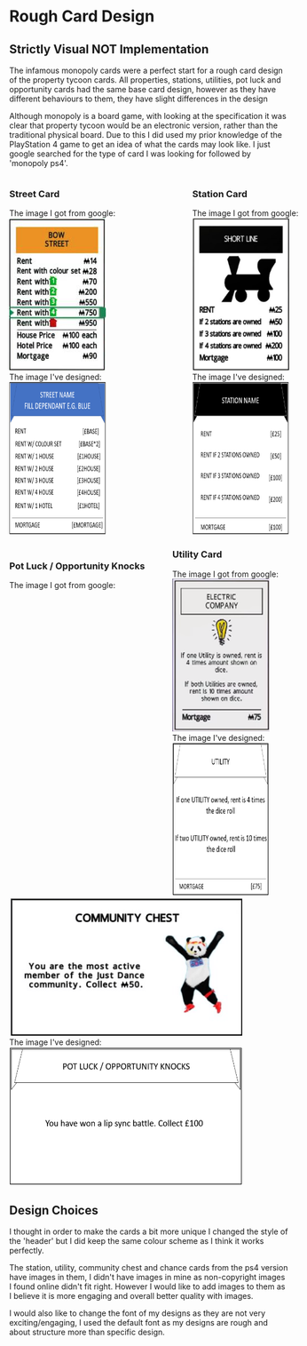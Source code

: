 <h1>Rough Card Design</h1>
<h2>Strictly Visual NOT Implementation</h2>

The infamous monopoly cards were a perfect start for a rough card design of the property tycoon cards. All properties, stations, utilities, pot luck and opportunity cards had the same base card design, however as they have different behaviours to them, they have slight differences in the design

Although monopoly is a board game, with looking at the specification it was clear that property tycoon would be an electronic version, rather than the traditional physical board. Due to this I did used my prior knowledge of the PlayStation 4 game to get an idea of what the cards may look like. I just google searched for the type of card I was looking for followed by 'monopoly ps4'.

<div style = "height:670px">
    <div style = "width:535px;float:left">
        <div style = "width:205px;float:left">
        <h3>Street Card</h3>
        The image I got from google:<br>
        <img src = "street-card-ps4.PNG"/><br>
        The image I've designed:<br>
        <img src = "street-card-design-v2.PNG" width = "174" height = "275"/>
        </div>
        <div style = "width:205px;float:right">
        <h3>Station Card</h3>
        The image I got from google:<br>
        <img src = "station-card-ps4.PNG" height = "275"/><br>
        The image I've designed:<br>
        <img src = "station-card-design.PNG" width = "174" height = "275"/>
        </div>
    </div>
    <div style = "width:210px;float:right">
        <h3>Utility Card</h3>
        The image I got from google:<br>
        <img src = "utility-card-ps4.PNG" height = "275"/><br>
        The image I've designed:<br>
        <img src = "utility-card-design.PNG" width = "174" height = "275"/>
    </div>
</div>
<div>
    <h3>Pot Luck / Opportunity Knocks</h3>
    The image I got from google:<br>
    <img src = "potluck-opportunityknocks-ps4.PNG" width = "420" height = "250"/><br>
    The image I've designed:<br>
    <img src = "potluck-opportunityknocks-design.PNG" width = "420" height = "250"/>
</div>

<h2>Design Choices</h2>
I thought in order to make the cards a bit more unique I changed the style of the 'header' but I did keep the same colour scheme as I think it works perfectly.

The station, utility, community chest and chance cards from the ps4 version have images in them, I didn't have images in mine as non-copyright images I found online didn't fit right. However I would like to add images to them as I believe it is more engaging and overall better quality with images.

I would also like to change the font of my designs as they are not very exciting/engaging, I used the default font as my designs are rough and about structure more than specific design.
